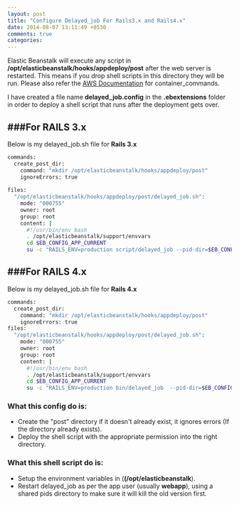 ```yaml
---
layout: post
title: "Configure Delayed_job For Rails3.x and Rails4.x"
date: 2014-08-07 13:11:49 +0530
comments: true
categories: 
---
```


Elastic Beanstalk will execute any script in **/opt/elasticbeanstalk/hooks/appdeploy/post** after the web server is restarted. This means if you drop shell scripts in this directory they will be run. Please also refer the [AWS Documentation](http://docs.aws.amazon.com/elasticbeanstalk/latest/dg/customize-containers-windows-ec2.html#customize-containers-windows-format-container_commands) for container_commands.

I have created a file name **delayed_job.config** in the **.ebextensions** folder in order to deploy a shell script that runs after the deployment gets over.

###For RAILS 3.x
---------------------------
Below  is my delayed_job.sh file for **Rails 3.x**
```sh
commands:
  create_post_dir:
    command: "mkdir /opt/elasticbeanstalk/hooks/appdeploy/post"
    ignoreErrors: true
    
files:
  "/opt/elasticbeanstalk/hooks/appdeploy/post/delayed_job.sh":
    mode: "000755"
    owner: root
    group: root
    content: |
      #!/usr/bin/env bash
      . /opt/elasticbeanstalk/support/envvars
      cd $EB_CONFIG_APP_CURRENT
      su -c "RAILS_ENV=production script/delayed_job --pid-dir=$EB_CONFIG_APP_SUPPORT/pids restart" $EB_CONFIG_APP_USER
```
###For RAILS 4.x
---------------------------
Below  is my delayed_job.sh file for **Rails 4.x**
```sh
commands:
  create_post_dir:
    command: "mkdir /opt/elasticbeanstalk/hooks/appdeploy/post"
    ignoreErrors: true
files:
  "/opt/elasticbeanstalk/hooks/appdeploy/post/delayed_job.sh":
    mode: "000755"
    owner: root
    group: root
    content: |
      #!/usr/bin/env bash
      . /opt/elasticbeanstalk/support/envvars
      cd $EB_CONFIG_APP_CURRENT
      su -c "RAILS_ENV=production bin/delayed_job  --pid-dir=$EB_CONFIG_APP_SUPPORT/pids restart" $EB_CONFIG_APP_USER
```

### What this config do is:

 - Create the "post" directory if it doesn't already exist, it ignores errors (If the directory already exists).
 - Deploy the shell script with the appropriate permission into the right directory.
 

### What this shell script do is:

- Setup the environment variables in (**(/opt/elasticbeanstalk**).
- Restart delayed_job as per the app user (usually **webapp**), using a shared pids directory to make sure it will kill the old version first.